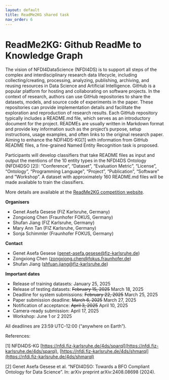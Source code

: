 ```yaml
---
layout: default
title: ReadMe2KG shared task
nav_order: 6
---
```


# ReadMe2KG: Github ReadMe to Knowledge Graph

The vision of NFDI4DataScience (NFDI4DS) is to support all steps of the complex and interdisciplinary research data lifecycle, including collecting/creating, processing, analyzing, publishing, archiving, and reusing resources in Data Science and Artificial Intelligence. GitHub is a popular platform for hosting and collaborating on software projects. In the context of research, authors can use GitHub repositories to share the datasets, models, and source code of experiments in the paper. These repositories can provide implementation details and facilitate the exploration and reproduction of research results. Each GitHub repository typically includes a README.md file, which serves as an introductory document for the project. READMEs are usually written in Markdown format and provide key information such as the project’s purpose, setup instructions, usage examples, and often links to the original research paper. Aiming to enhance the NDFI4DS-KG[1] with information from GitHub README files, a fine-grained Named Entity Recognition task is proposed.


Participants will develop classifiers that take README files as input and output the mentions of the 10 entity types in the NFDI4DS Ontology (NFDI4DSO [2]): “Conference”, “Dataset”, “Evaluation Metric”, “License”, “Ontology”, “Programming Language”, “Project”, “Publication”, “Software” and ”Workshop”. A dataset with approximately 160 README.md files will be made available to train the classifiers.

More details are available at the [ReadMe2KG competition website](https://www.codabench.org/competitions/5396/).

**Organisers**

* Genet Asefa Gesese (FIZ Karlsruhe, Germany)
* Zongxiong Chen (Fraunhofer FOKUS, Germany)
* Shufan Jiang (FIZ Karlsruhe, Germany)
* Mary Ann Tan (FIZ Karlsruhe, Germany)
* Sonja Schimmler (Fraunhofer FOKUS, Germany)

**Contact**

* Genet Asefa Gesese (genet-asefa.gesese@fiz-karlsruhe.de)
* Zongxiong Chen (zongxiong.chen@fokus.fraunhofer.de)
* Shufan Jiang (shfuan.jiang@fiz-karlsruhe.de)

**Important dates**

*  Release of training datasets: January 25, 2025
*  Release of testing datasets: ~~February 15, 2025~~ March 18, 2025
*  Deadline for system submissions: ~~February 22, 2025~~  March 25, 2025
*  Paper submission deadline: ~~March 6, 2025~~ March 27, 2025
*  Notification of acceptance: ~~April 3, 2025~~ April 10, 2025
*  Camera-ready submission: April 17, 2025
*  Workshop: June 1 or 2 2025

All deadlines are 23:59 UTC-12:00 (“anywhere on Earth”).

References:


[1] NFDI4DS-KG [https://nfdi.fiz-karlsruhe.de/4ds/sparql](https://nfdi.fiz-karlsruhe.de/4ds/sparql), [https://nfdi.fiz-karlsruhe.de/4ds/shmarql](https://nfdi.fiz-karlsruhe.de/4ds/shmarql)

[2] Genet Asefa Gesese et al. “NFDI4DSO: Towards a BFO Compliant Ontology for Data Science”. In: arXiv preprint arXiv:2408.08698 (2024).
